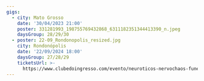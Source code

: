 ```yaml
---
gigs:
  - city: Mato Grosso
    date: '30/04/2023 21:00'
    poster: 331281993_198755769432868_6311182351344413390_n.jpeg
    daysGroup: 28/29/30
  - poster: 22-09_Rondonopolis_resized.jpg
    city: Rondonópolis
    date: '22/09/2024 18:00'
    daysGroup: 27/28/29
    ticketsUrl: >-
      https://www.clubedoingresso.com/evento/neuroticos-nervochaos-funeratus-rondonoopolis
---
```


